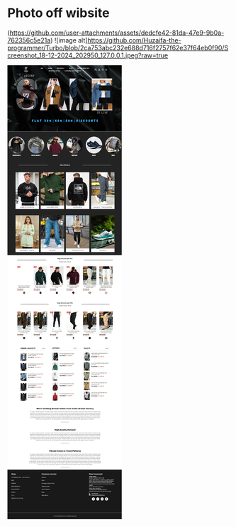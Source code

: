 
# <b>Photo off wibsite <br></b>
(https://github.com/user-attachments/assets/dedcfe42-81da-47e9-9b0a-762356c5e21a)
 ![image alt]https://github.com/Huzaifa-the-programmer/Turbo/blob/2ca753abc232e688d716f2757f62e37f64eb0f90/Screenshot_18-12-2024_202950_127.0.0.1.jpeg?raw=true

![image alt](https://github.com/Huzaifa-the-programmer/Turbo/blob/7c124e1b8e4de66b078332f8c9b3e622577788d2/Screenshot_18-12-2024_202950_127.0.0.1.jpeg)
